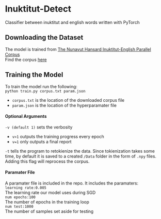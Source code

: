 # Inuktitut-Detect
Classifier between inuktitut and english words written with PyTorch


## Downloading the Dataset
The model is trained from [The Nunavut Hansard Inuktitut-English Parallel Corpus](https://www.inuktitutcomputing.ca/NunavutHansard/info.php)  
Find the corpus [here](https://www.inuktitutcomputing.ca/NunavutHansard/data/SentenceAligned.v2.txt.zip)  

## Training the Model
To train the model run the following:  
`python train.py corpus.txt param.json`  
  * `corpus.txt` is the location of the downloaded corpus file  
  * `param.json` is the location of the hyperparamater file  

#### Optional Arguments

`-v (default 1)` sets the verbosity  
  * `v>1` outputs the training progress every epoch  
  * `v=1` only outputs a final report  
  
  `-t` tells the program to retokienize the data. Since tokienization takes some time, by default it is saved to a created `/Data` folder in the form of `.npy` files. Adding this flag will reprocess the corpus.  

#### Paramater File  
A paramater file is included in the repo. It includes the paramaters:  
`learning rate:0.005`  
The learning rate our model uses during SGD  
`num epochs:100`    
The number of epochs in the training loop  
`num test:1000`  
The number of samples set aside for testing
